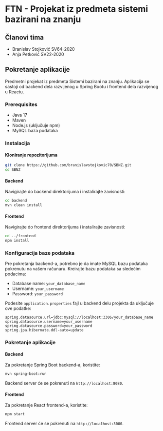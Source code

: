 # FTN - Projekat iz predmeta sistemi bazirani na znanju

## Članovi tima

- Branislav Stojković SV64-2020
- Anja Petković SV22-2020

## Pokretanje aplikacije

Predmetni projekat iz predmeta Sistemi bazirani na znanju. Aplikacija se sastoji od backend dela razvijenog u Spring Bootu i frontend dela razvijenog u Reactu.

### Prerequisites

- Java 17
- Maven
- Node.js (uključuje npm)
- MySQL baza podataka

### Instalacija

#### Kloniranje repozitorijuma

```sh
git clone https://github.com/branislavstojkovic70/SBNZ.git
cd SBNZ
```

#### Backend

Navigirajte do backend direktorijuma i instalirajte zavisnosti:

```sh
cd backend
mvn clean install
```

#### Frontend

Navigirajte do frontend direktorijuma i instalirajte zavisnosti:

```sh
cd ../frontend
npm install
```

### Konfiguracija baze podataka

Pre pokretanja backend-a, potrebno je da imate MySQL bazu podataka pokrenutu na vašem računaru. Kreirajte bazu podataka sa sledećim podacima:

- Database name: `your_database_name`
- Username: `your_username`
- Password: `your_password`

Podesite `application.properties` fajl u backend delu projekta da uključuje ove podatke:

```properties
spring.datasource.url=jdbc:mysql://localhost:3306/your_database_name
spring.datasource.username=your_username
spring.datasource.password=your_password
spring.jpa.hibernate.ddl-auto=update
```

### Pokretanje aplikacije

#### Backend

Za pokretanje Spring Boot backend-a, koristite:

```sh
mvn spring-boot:run
```

Backend server će se pokrenuti na `http://localhost:8080`.

#### Frontend

Za pokretanje React frontend-a, koristite:

```sh
npm start
```

Frontend server će se pokrenuti na `http://localhost:3000`.